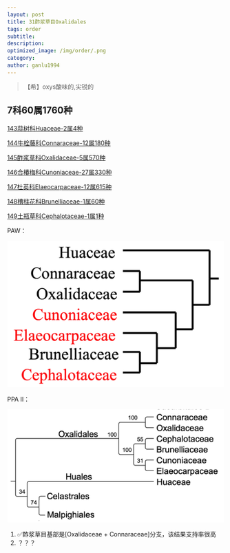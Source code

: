 ```yaml
---
layout: post
title: 31酢浆草目Oxalidales
tags: order    
subtitle: 
description: 
optimized_image: /img/order/.png
category: 
author: ganlu1994  
---
```


> 【希】oxys酸味的,尖锐的

## 7科60属1760种

[143蒜树科Huaceae-2属4种](https://ganlu1994.github.io/143蒜树科Huaceae/)

[144牛栓藤科Connaraceae-12属180种](https://ganlu1994.github.io/144牛栓藤科Connaraceae/)

[145酢浆草科Oxalidaceae-5属570种](https://ganlu1994.github.io/145酢浆草科Oxalidaceae/)

[146合椿梅科Cunoniaceae-27属330种](https://ganlu1994.github.io/146合椿梅科Cunoniaceae/)

[147杜英科Elaeocarpaceae-12属615种](https://ganlu1994.github.io/147杜英科Elaeocarpaceae/)

[148槽柱花科Brunelliaceae-1属60种](https://ganlu1994.github.io/148槽柱花科Brunelliaceae/)

[149土瓶草科Cephalotaceae-1属1种](https://ganlu1994.github.io/149土瓶草科Cephalotaceae/)

PAW：

![](/img/phylo/64-31酢浆草目A.png)

PPA II：

![](/img/phylo/64-31酢浆草目P2.png)

1. ✅酢浆草目基部是[Oxalidaceae + Connaraceae]分支，该结果支持率很高
2. ？？？